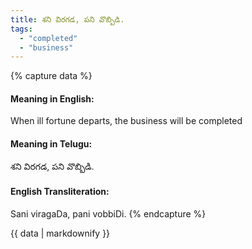 ```yaml
---
title: శని విరగడ, పని వొబ్బిడి.
tags:
  - "completed"
  - "business"
---
```


{% capture data %}
#### Meaning in English:
When ill fortune departs, the business will be completed

#### Meaning in Telugu:
శని విరగడ, పని వొబ్బిడి.

#### English Transliteration:
Sani viragaDa, pani vobbiDi.
{% endcapture %}

{{ data | markdownify }}

